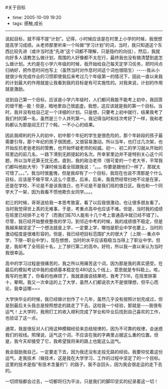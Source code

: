 #关于目标

- time: 2005-10-09 19:20
- tags: 感触,成长

---
说起目标，就不得不提“计划”。记得，小时候应该是在村里上小学的时候，我很想提高学习成绩。从老师那里听来一个叫做“学习计划”的词，当时，我只知道这个东西比较先进（或许当时连“先进”这个词都不理解，只是隐约的向往），然后，我就向好多人请教怎么做计划，周围的人好像都不太在行，最终我也没有搞清楚到底怎么做计划。大约是在小学六年级的时候，我开始给自己每天定学习任务，把时间点归纳好，把作息时间也写上（虽然当时对作息时间这个词也很陌生）-----我从小就很少有完成作业的习惯即使我后来考过几个年级第一的情况下，因此一直以来我的计划最大的作用就是让我看到我的目标是有可实施性的。对我来说，计划的作用就是激励。

说到自己第一个目标，应该是小学六年级时，人们都问我能不能考上初中，我回答的很干脆--能！但是，暗地里自己很底虚。我想，这应该就是我的第一个目标。当时，我并没有给自己定一个详细的计划。只是想，只要考上初中就行，结果我考了我们村的第一名，虽然是三个人并列第一。我记得当时和往次考好了一样，我和老妈都认为那是阎王打了个盹，一不小心的结果。

因此我顺利的升入的初中，初中那个年纪的学生是很危险的，那个年龄段的孩子最需要引导。那个年纪的孩子很困惑，又很容易激动。所以当年，也打过几次架，也开始反抗老爸老妈的管教，也开始怀疑老师的权威。初一、初二的学习就从开始的班里边的前几名，一路下滑到无颜提起的名次。所幸家里边并不是特别关心这个问题，所以当年还算无忧无虑。直到，我的政治老师（很可爱的一个老大爷，平常我们都叫他赵大爷）下课时候当着全班跟我说：“。。。你要是跟他们一样了，那就太可惜了。。。”。我当时很羞愧，但是我却有了一个目标，我现在也说不清那是个什么目标，应该是不做平常人这么个意思。后来，后来，我竟然经常扫地不论是在家，还是在学校，不论是不是该我值日，也不论是不是我们班的值日区。我也和一个同学大了一架，因为我看不惯他欺负女同学。。。。

初三的时候，哥哥送给我一本思考致富，看了以后我很激动，也让很多朋友看了。当时我觉得世上真的无难事，于是，考重点高中也应该不难。但是，当时我的成绩在班里已经排不上号了（而我们班70人能有十几个考上普通高中就已经不错了）。尽管，我已经开始整夜整夜的学习。到邻近中考的时候，我的成绩很不稳定，但是我越来越坚定了一个想法就是上学，一定要上学，哪怕是职业中学也要上，当时的激动程度是很难形容的。但是，我已经吧目标范围扩大的很大了（上限---重点中学，下限--职业中学）。现在想想，当时的水平应该稳稳当当得上了职业中学。但是，我却考了全班前十名，上了排行第二的高中。好险，所以我一直以来认为当时我很幸运。

高中的学习过程是很痛苦的，我之所以用痛苦这个词，因为那是我的真实感受。在最后的模拟考试中我的成绩基本稳定在480这么个线上，意思就是专科稳上。咳，我写的也累了，你看的也麻烦了，我就直接说结果吧，我考了516，在班里排第十，晕啊。我又一次幸运的上了大学，虽然人们都说农大不是很理想，但平心而论，我幸运哪~~~

大学快毕业的时候，我已经做计划作了十几年，虽然几乎没有按照计划完成过，但是到最后关头我总是按照想走的路走了下去。这给我一个经验，那就是----我很有运气！上大学时，我用打工的收入顺利完成了学业和毕业后找到自己喜欢的工作，也验证了这一点。

通常，我是很反对人们用这种模糊经验来总结规律的，因为不可靠的规律，会迷惑我们的视线。照理说，运气这个词，不应该在我的字典里占据这么重的位置。但是，我今天却接受了它，我希望我将来的路上也能这么运气。

我会鼓励我自己，一定要走下去，因为我还没有走投无路的经验。我要仰仗着这份运气，走我技术（做技术，这是我在大学学习、工作的过程中坚定了的一个目标。这里的技术是指“有技术含量的”）的路子。我不会回头，因为我会很走运的走下去的。

一切烦恼都会过去，一切都将归为平淡，只是我们的脚印坚实的纪录着这一切！
